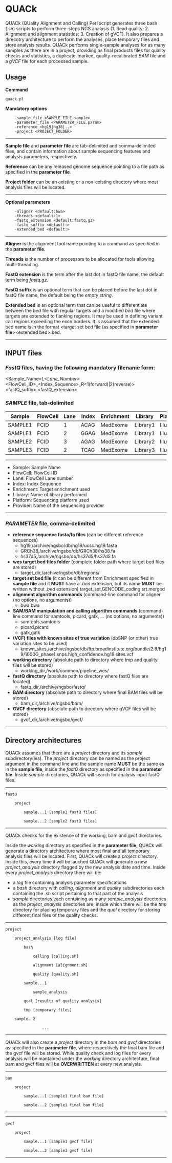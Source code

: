# QUACk

QUACk (QUality Alignment and Calling) Perl script generates three bash (.sh) scripts to perform three-steps NGS analysis (1. Read quality; 2. Alignment and alignment statistics; 3. Creation of gVCF). It also prepares a direcotry architecture to perform the analyses, place temporary files and store analysis results. QUACk performs single-sample analyses for as many samples as there are in a project, providing as final products files for quality checks and statistics, a duplicate-marked, quality-recalibrated *BAM* file and a *gVCF* file for each processed sample. 

## Usage

**Command**

    quack.pl 

**Mandatory options**

        -sample_file <SAMPLE_FILE.sample> 
        -parameter_file <PARAMETER_FILE.param> 
        -reference <hg19|hg38|..> 
        -project <PROJECT_FOLDER>
	
---
**Sample file** and **parameter file** are tab-delimited and comma-delimited files, and contain information about sample sequencing features and analysis parameters, respectively. 

**Reference** can be any released genome sequence pointing to a file path as specified in the **parameter file**. 

**Project folder** can be an existing or a non-existing directory where most analysis files will be located.

---

**Optional parameters**

        -aligner <default:bwa> 
        -threads <default:1> 
        -fastq_extension <default:fastq.gz> 
        -fastq_suffix <default:>
        -extended_bed <default:>
	
---

**Aligner** is the alignment tool name pointing to a command as specified in the **parameter file**. 

**Threads** is the number of processors to be allocated for tools allowing multi-threading.

**FastQ extension** is the term after the last dot in fastQ file name, the default term being *fastq.gz*.

**FastQ suffix** is an optional term that can be placed before the last dot in fastQ file name, the default being the *empty string*.

**Extended bed** is an optional term that can be useful to differentiate between the *bed* file with regular targets and a modified *bed* file where targets are extended to flanking regions. It may be used in defining variant call regions exceeding the exon borders. It is assumed that the extended bed name is in the format <target set bed file (as specified in **parameter file**>\<extended bed>.bed.

---

## INPUT files

### *FastQ* files, having the following mandatory filename form:

<Sample_Name>_L<Lane_Number>_<FlowCell_ID>_<Index_Sequence>_R<1(forward)|2(reverse)><fastQ_suffix>.<fastQ_extension>

### *SAMPLE* file, tab-delimited

|Sample | FlowCell | Lane | Index | Enrichment |Library | Platform | Provider|
|---    |---       |---   |---    |---         |---      |---       |---      |
|SAMPLE1|  FCID    |1     |  ACAG |MedExome    |Library1 | Illumina |  Seq    |
|SAMPLE1|  FCID    |2     |  GGAG |MedExome    |Library1 | Illumina |  Seq    |
|SAMPLE2|  FCID    |3     |  AGAG |MedExome    |Library2 | Illumina |  Seq    |
|SAMPLE3|  FCID    |2     |  TCAG |MedExome    |Library3 | Illumina |  Seq    |

---
- Sample: Sample Name
- FlowCell: FlowCell ID
- Lane: FlowCell Lane number
- Index: Index Sequence
- Enrichment: Target enrichment used
- Library: Name of library performed
- Platform: Sequencing platform used
- Provider: Name of the sequencing provider

---

### *PARAMETER* file, comma-delimited

- **reference sequence fasta/fa files** (can be different reference sequences)
  - hg19,/archive/ngsbo/db/hg19/ucsc.hg19.fasta
  - GRCh38,/archive/ngsbo/db/GRCh38/hs38.fa
  - hs37d5,/archive/ngsbo/db/hs37d5/hs37d5.fa
- **wes target bed files folder** (complete folder path where target bed files are stored)
  - target_dir,/archive/ngsbo/db/regions/
- **target set bed file** (it can be different from Enrichment specified in **sample file** and it **MUST** have a *.bed* extension, but its name **MUST** be written without *.bed* extension)
target_set,GENCODE_coding.srt.merged
- **alignment algorithm commands** (command-line command for aligner (no options, no arguments))
  - bwa,bwa
- **SAM/BAM manipulation and calling algorithm commands** (command-line command for samtools, picard, gatk, ... (no options, no arguments))
  - samtools,samtools
  - picard,picard
  - gatk,gatk
- **(VCF) files with known sites of true variation** (dbSNP (or other) true variation sites to be used)
  - known_sites,/archive/ngsbo/db/ftp.broadinstitute.org/bundle/2.8/hg19/1000G_phase1.snps.high_confidence.hg19.sites.vcf
- **working directory** (absolute path to directory where tmp and quality files will be stored)
  - working_dir,/work/common/pipeline_wes/
- **fastQ directory** (absolute path to directory where fastQ files are located)
  - fastq_dir,/archive/ngsbo/fastq/
- **BAM directory** (absolute path to directory where final BAM files will be stored)
  - bam_dir,/archive/ngsbo/bam/
- **GVCF directory** (absolute path to directory where gVCF files will be stored)
  - gvcf_dir,/archive/ngsbo/gvcf/


---


## Directory architectures

QUACk assumes that there are a *project* directory and its *sample* subdirectory(ies). The *project* directory can be named as the project argument in the command line and the sample name **MUST** be the same as in the **sample file**, inside the *fastQ* directory as specified in the **parameter file**. Inside *sample* directories, QUACk will search for analysis input fastQ files.

---

    fastQ
        
        project
	
            sample...1 [sample1 fastQ files]
	    
            sample...2 [sample2 fastQ files]
	    
---

QUACk checks for the existence of the working, bam and gvcf directories.

Inside the *working* directory as specified in the **parameter file**, QUACk will generate a directory architecture where most final and all temporary analysis files will be located. First, QUACk will create a *project* directory. Inside this, every time it will be lauched QUACk will generate a new *project_analysis* directory flagged by the new analysis date and time. Inside every *project_analysis* directory there will be:
- a *log* file containing analysis parameter specifications
- a *bash* directory with *calling*, *alignment* and *quality* subdirectories each containing the *.sh* script pertaining to that part of the analysis
- *sample* directories each containing as many *sample_analysis* directories as the *project_analysis* directories are, inside which there will be the *tmp* directory for placing temporary files and the *qual* directory for storing different final files of the quality checks.

---

    project

        project_analysis [log file]
	
            bash

                calling [calling.sh]

                alignment [alignment.sh]

                quality [quality.sh]

            sample...1

                sample_analysis
		
		    qual [results of quality analysis]
		    
		    tmp [temporary files]
		    
		sample… 2

                    ...
---

QUACk will also create a *project* directory in the *bam* and *gvcf* directories as specified in the **parameter file**, where respectively the final bam file and the gvcf file will be stored. While quality check and log files for every analysis will be mantained under the *working* directory architecture, final bam and gvcf files will be **OVERWRITTEN** at every new analysis.

---

    bam
        
        project
	
            sample...1 [sample1 final bam file]
	    
            sample...2 [sample1 final bam file]
	    
---

---

    gvcf
        
        project
	
            sample...1 [sample1 gvcf file]
	    
            sample...2 [sample1 gvcf file]
	    
---
